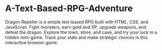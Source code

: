# A-Text-Based-RPG-Adventure
Dragon Repeller is a simple text-based RPG built with HTML, CSS, and JavaScript. Fight monsters, earn gold and XP, upgrade weapons, and defeat the dragon. Explore the town, store, and cave, and try your luck in a hidden mini-game. Track your stats and make strategic choices in this interactive browser game.
